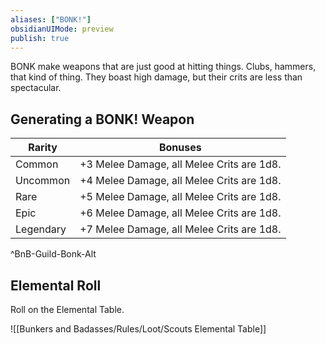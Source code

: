 ```yaml
---
aliases: ["BONK!"]
obsidianUIMode: preview
publish: true
---
```


BONK make weapons that are just good at hitting things. Clubs, hammers, that kind of thing. They boast high damage, but their crits are less than spectacular.

## Generating a BONK! Weapon

| Rarity | Bonuses |
|---|---|
| Common | +3 Melee Damage, all Melee Crits are 1d8. |
| Uncommon | +4 Melee Damage, all Melee Crits are 1d8. |
| Rare | +5 Melee Damage, all Melee Crits are 1d8. |
| Epic | +6 Melee Damage, all Melee Crits are 1d8. |
| Legendary | +7 Melee Damage, all Melee Crits are 1d8. |
^BnB-Guild-Bonk-Alt

## Elemental Roll

Roll on the Elemental Table.

![[Bunkers and Badasses/Rules/Loot/Scouts Elemental Table]]
